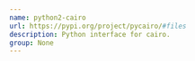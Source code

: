 ```yaml
---
name: python2-cairo
url: https://pypi.org/project/pycairo/#files
description: Python interface for cairo.
group: None
---
```

